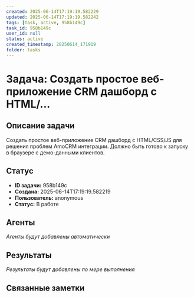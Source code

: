 ```yaml
---
created: 2025-06-14T17:19:19.582229
updated: 2025-06-14T17:19:19.582242
tags: [task, active, 958b149c]
task_id: 958b149c
user_id: null
status: active
created_timestamp: 20250614_171919
folder: tasks
---
```


# Задача: Создать простое веб-приложение CRM дашборд с HTML/...

## Описание задачи

Создать простое веб-приложение CRM дашборд с HTML/CSS/JS для решения проблем AmoCRM интеграции. Должно быть готово к запуску в браузере с демо-данными клиентов.

## Статус
- **ID задачи:** 958b149c
- **Создана:** 2025-06-14T17:19:19.582219
- **Пользователь:** anonymous
- **Статус:** В работе

## Агенты
*Агенты будут добавлены автоматически*

## Результаты
*Результаты будут добавлены по мере выполнения*

## Связанные заметки
